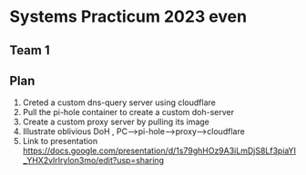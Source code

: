 # Systems Practicum 2023 even
## Team 1

## Plan 
1. Creted a custom dns-query server using cloudflare
2. Pull the pi-hole container to create a custom doh-server
3. Create a custom proxy server by pulling its image
4. Illustrate oblivious DoH , PC-->pi-hole-->proxy-->cloudflare
5. Link to presentation https://docs.google.com/presentation/d/1s79ghHOz9A3iLmDjS8Lf3piaYI_YHX2vlrIrylon3mo/edit?usp=sharing
